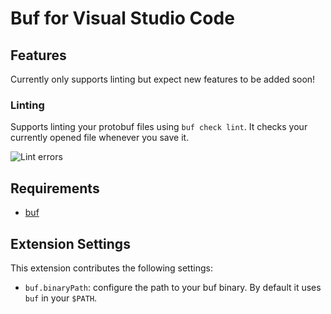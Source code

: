 # Buf for Visual Studio Code

## Features

Currently only supports linting but expect new features to be added soon!

### Linting

Supports linting your protobuf files using `buf check lint`. It checks your currently opened file
whenever you save it.

![Lint errors](https://github.com/bufbuild/vscode-buf/blob/master/lint_errors.png)

## Requirements

- [buf](https://docs.buf.build/installation)

## Extension Settings

This extension contributes the following settings:

- `buf.binaryPath`: configure the path to your buf binary. By default it uses `buf` in your `$PATH`.
